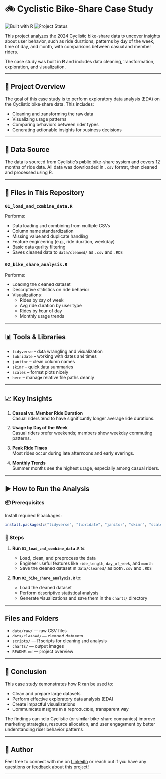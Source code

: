 # 🚲 Cyclistic Bike-Share Case Study
![Built with R](https://img.shields.io/badge/Built%20With-R-blue?logo=r)
![Project Status](https://img.shields.io/badge/Status-Completed-brightgreen)

This project analyzes the 2024 Cyclistic bike-share data to uncover insights about user behavior, such as ride durations, patterns by day of the week, time of day, and month, with comparisons between casual and member riders.

The case study was built in **R** and includes data cleaning, transformation, exploration, and visualization.

---

## 📌 Project Overview

The goal of this case study is to perform exploratory data analysis (EDA) on the Cyclistic bike-share data. This includes:

- Cleaning and transforming the raw data
- Visualizing usage patterns
- Comparing behaviors between rider types
- Generating actionable insights for business decisions

---

## 📂 Data Source

The data is sourced from Cyclistic’s public bike-share system and covers 12 months of ride data. All data was downloaded in `.csv` format, then cleaned and processed using R.

---

## 📁 Files in This Repository

### `01_load_and_combine_data.R`
Performs:

- Data loading and combining from multiple CSVs
- Column name standardization
- Missing value and duplicate handling
- Feature engineering (e.g., ride duration, weekday)
- Basic data quality filtering
- Saves cleaned data to `data/cleaned/` as `.csv` and `.RDS`

### `02_bike_share_analysis.R`
Performs:

- Loading the cleaned dataset
- Descriptive statistics on ride behavior
- Visualizations:
  - Rides by day of week
  - Avg ride duration by user type
  - Rides by hour of day
  - Monthly usage trends

---

## 📊 Tools & Libraries

- `tidyverse` – data wrangling and visualization
- `lubridate` – working with dates and times
- `janitor` – clean column names
- `skimr` – quick data summaries
- `scales` – format plots nicely
- `here` – manage relative file paths cleanly

---

## 📈 Key Insights

1. **Casual vs. Member Ride Duration**  
   Casual riders tend to have significantly longer average ride durations.

2. **Usage by Day of the Week**  
   Casual riders prefer weekends; members show weekday commuting patterns.

3. **Peak Ride Times**  
   Most rides occur during late afternoons and early evenings.

4. **Monthly Trends**  
   Summer months see the highest usage, especially among casual riders.

---

## ▶️ How to Run the Analysis

### 📦 Prerequisites

Install required R packages:

```r
install.packages(c("tidyverse", "lubridate", "janitor", "skimr", "scales", "here"))
```

### 🚀 Steps

1. **Run `01_load_and_combine_data.R`** to:
   - Load, clean, and preprocess the data
   - Engineer useful features like `ride_length`, `day_of_week`, and `month`
   - Save the cleaned dataset in `data/cleaned/` as both `.csv` and `.RDS`

2. **Run `02_bike_share_analysis.R`** to:
   - Load the cleaned dataset
   - Perform descriptive statistical analysis
   - Generate visualizations and save them in the `charts/` directory

---

## Files and Folders

- `data/raw/` — raw CSV files  
- `data/cleaned/` — cleaned datasets  
- `scripts/` — R scripts for cleaning and analysis  
- `charts/` — output images  
- `README.md` — project overview

---

## 🧠 Conclusion

This case study demonstrates how R can be used to:

- Clean and prepare large datasets
- Perform effective exploratory data analysis (EDA)
- Create impactful visualizations
- Communicate insights in a reproducible, transparent way

The findings can help Cyclistic (or similar bike-share companies) improve marketing strategies, resource allocation, and user engagement by better understanding rider behavior patterns.

---

## 👤 Author

Feel free to connect with me on [LinkedIn](https://linkedin.com/in/parisloyo) or reach out if you have any questions or feedback about this project!

---
